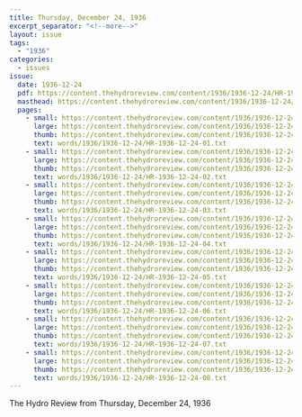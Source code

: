 ```yaml
---
title: Thursday, December 24, 1936
excerpt_separator: "<!--more-->"
layout: issue
tags:
  - "1936"
categories:
  - issues
issue:
  date: 1936-12-24
  pdf: https://content.thehydroreview.com/content/1936/1936-12-24/HR-1936-12-24.pdf
  masthead: https://content.thehydroreview.com/content/1936/1936-12-24/masthead/HR-1936-12-24.jpg
  pages:
    - small: https://content.thehydroreview.com/content/1936/1936-12-24/small/HR-1936-12-24-01.jpg
      large: https://content.thehydroreview.com/content/1936/1936-12-24/large/HR-1936-12-24-01.jpg
      thumb: https://content.thehydroreview.com/content/1936/1936-12-24/thumbnails/HR-1936-12-24-01.jpg
      text: words/1936/1936-12-24/HR-1936-12-24-01.txt
    - small: https://content.thehydroreview.com/content/1936/1936-12-24/small/HR-1936-12-24-02.jpg
      large: https://content.thehydroreview.com/content/1936/1936-12-24/large/HR-1936-12-24-02.jpg
      thumb: https://content.thehydroreview.com/content/1936/1936-12-24/thumbnails/HR-1936-12-24-02.jpg
      text: words/1936/1936-12-24/HR-1936-12-24-02.txt
    - small: https://content.thehydroreview.com/content/1936/1936-12-24/small/HR-1936-12-24-03.jpg
      large: https://content.thehydroreview.com/content/1936/1936-12-24/large/HR-1936-12-24-03.jpg
      thumb: https://content.thehydroreview.com/content/1936/1936-12-24/thumbnails/HR-1936-12-24-03.jpg
      text: words/1936/1936-12-24/HR-1936-12-24-03.txt
    - small: https://content.thehydroreview.com/content/1936/1936-12-24/small/HR-1936-12-24-04.jpg
      large: https://content.thehydroreview.com/content/1936/1936-12-24/large/HR-1936-12-24-04.jpg
      thumb: https://content.thehydroreview.com/content/1936/1936-12-24/thumbnails/HR-1936-12-24-04.jpg
      text: words/1936/1936-12-24/HR-1936-12-24-04.txt
    - small: https://content.thehydroreview.com/content/1936/1936-12-24/small/HR-1936-12-24-05.jpg
      large: https://content.thehydroreview.com/content/1936/1936-12-24/large/HR-1936-12-24-05.jpg
      thumb: https://content.thehydroreview.com/content/1936/1936-12-24/thumbnails/HR-1936-12-24-05.jpg
      text: words/1936/1936-12-24/HR-1936-12-24-05.txt
    - small: https://content.thehydroreview.com/content/1936/1936-12-24/small/HR-1936-12-24-06.jpg
      large: https://content.thehydroreview.com/content/1936/1936-12-24/large/HR-1936-12-24-06.jpg
      thumb: https://content.thehydroreview.com/content/1936/1936-12-24/thumbnails/HR-1936-12-24-06.jpg
      text: words/1936/1936-12-24/HR-1936-12-24-06.txt
    - small: https://content.thehydroreview.com/content/1936/1936-12-24/small/HR-1936-12-24-07.jpg
      large: https://content.thehydroreview.com/content/1936/1936-12-24/large/HR-1936-12-24-07.jpg
      thumb: https://content.thehydroreview.com/content/1936/1936-12-24/thumbnails/HR-1936-12-24-07.jpg
      text: words/1936/1936-12-24/HR-1936-12-24-07.txt
    - small: https://content.thehydroreview.com/content/1936/1936-12-24/small/HR-1936-12-24-08.jpg
      large: https://content.thehydroreview.com/content/1936/1936-12-24/large/HR-1936-12-24-08.jpg
      thumb: https://content.thehydroreview.com/content/1936/1936-12-24/thumbnails/HR-1936-12-24-08.jpg
      text: words/1936/1936-12-24/HR-1936-12-24-08.txt
---
```


The Hydro Review from Thursday, December 24, 1936

<!--more-->

